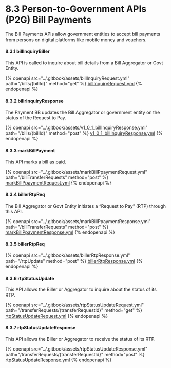# 8.3 Person-to-Government APIs (P2G) Bill Payments

The Bill Payments APIs allow government entities to accept bill payments from persons on digital platforms like mobile money and vouchers.

#### **8.3.1 billInquiryBiller**

This API is called to inquire about bill details from a Bill Aggregator or Govt Entity.

{% openapi src="../.gitbook/assets/billInquiryRequest.yml" path="/bills/{billId}" method="get" %}
[billInquiryRequest.yml](../.gitbook/assets/billInquiryRequest.yml)
{% endopenapi %}

#### **8.3.2 billrInquiryResponse**

The Payment BB updates the Bill Aggregator or government entity on the status of the Request to Pay.

{% openapi src="../.gitbook/assets/v1_0_1_billInquiryResponse.yml" path="/bills/{billId}" method="post" %}
[v1_0_1_billInquiryResponse.yml](../.gitbook/assets/v1_0_1_billInquiryResponse.yml)
{% endopenapi %}

#### **8.3.3 markBillPayment**

This API marks a bill as paid.

{% openapi src="../.gitbook/assets/markBillPpaymentRequest.yml" path="/billTransferRequests" method="post" %}
[markBillPpaymentRequest.yml](../.gitbook/assets/markBillPpaymentRequest.yml)
{% endopenapi %}

#### **8.3.4 billerRtpReq**

The Bill Aggregator or Govt Entity initiates a “Request to Pay” (RTP) through this API.

{% openapi src="../.gitbook/assets/markBillPpaymentResponse.yml" path="/billTransferRequests" method="post" %}
[markBillPpaymentResponse.yml](../.gitbook/assets/markBillPpaymentResponse.yml)
{% endopenapi %}

#### **8.3.5 billerRtpReq**

{% openapi src="../.gitbook/assets/billerRtpResponse.yml" path="/rtpUpdate" method="post" %}
[billerRtpResponse.yml](../.gitbook/assets/billerRtpResponse.yml)
{% endopenapi %}

#### **8.3.6 rtpStatusUpdate**

This API allows the Biller or Aggregator to inquire about the status of its RTP.

{% openapi src="../.gitbook/assets/rtpStatusUpdateRequest.yml" path="/transferRequests/{transferRequestId}" method="get" %}
[rtpStatusUpdateRequest.yml](../.gitbook/assets/rtpStatusUpdateRequest.yml)
{% endopenapi %}

#### **8.3.7 rtpStatusUpdateResponse**

This API allows the Biller or Aggregator to receive the status of its RTP.

{% openapi src="../.gitbook/assets/rtpStatusUpdateResponse.yml" path="/transferRequests/{transferRequestId}" method="post" %}
[rtpStatusUpdateResponse.yml](../.gitbook/assets/rtpStatusUpdateResponse.yml)
{% endopenapi %}
